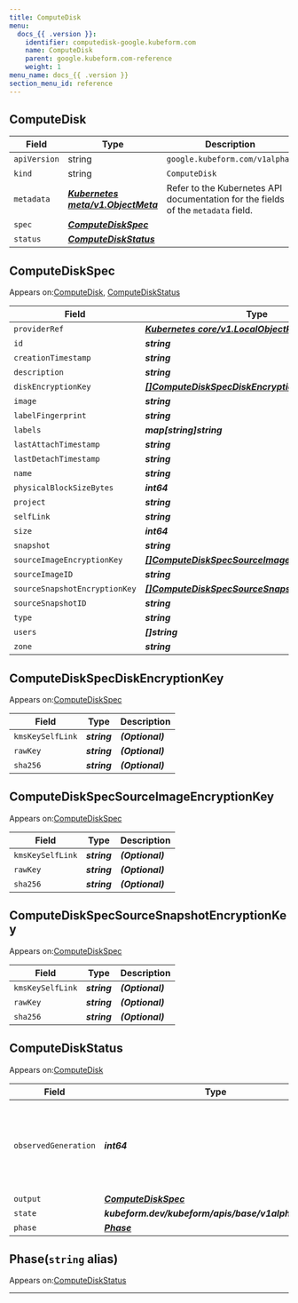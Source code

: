 ```yaml
---
title: ComputeDisk
menu:
  docs_{{ .version }}:
    identifier: computedisk-google.kubeform.com
    name: ComputeDisk
    parent: google.kubeform.com-reference
    weight: 1
menu_name: docs_{{ .version }}
section_menu_id: reference
---
```


## ComputeDisk
| Field | Type | Description |
| ------ | ----- | ----------- |
| `apiVersion` | string | `google.kubeform.com/v1alpha1` |
|    `kind` | string | `ComputeDisk` |
| `metadata` | ***[Kubernetes meta/v1.ObjectMeta](https://v1-18.docs.kubernetes.io/docs/reference/generated/kubernetes-api/v1.18/#objectmeta-v1-meta)***|Refer to the Kubernetes API documentation for the fields of the `metadata` field.|
| `spec` | ***[ComputeDiskSpec](#computediskspec)***||
| `status` | ***[ComputeDiskStatus](#computediskstatus)***||
## ComputeDiskSpec

Appears on:[ComputeDisk](#computedisk), [ComputeDiskStatus](#computediskstatus)

| Field | Type | Description |
| ------ | ----- | ----------- |
| `providerRef` | ***[Kubernetes core/v1.LocalObjectReference](https://v1-18.docs.kubernetes.io/docs/reference/generated/kubernetes-api/v1.18/#localobjectreference-v1-core)***||
| `id` | ***string***||
| `creationTimestamp` | ***string***| ***(Optional)*** |
| `description` | ***string***| ***(Optional)*** |
| `diskEncryptionKey` | ***[[]ComputeDiskSpecDiskEncryptionKey](#computediskspecdiskencryptionkey)***| ***(Optional)*** |
| `image` | ***string***| ***(Optional)*** |
| `labelFingerprint` | ***string***| ***(Optional)*** |
| `labels` | ***map[string]string***| ***(Optional)*** |
| `lastAttachTimestamp` | ***string***| ***(Optional)*** |
| `lastDetachTimestamp` | ***string***| ***(Optional)*** |
| `name` | ***string***||
| `physicalBlockSizeBytes` | ***int64***| ***(Optional)*** |
| `project` | ***string***| ***(Optional)*** |
| `selfLink` | ***string***| ***(Optional)*** |
| `size` | ***int64***| ***(Optional)*** |
| `snapshot` | ***string***| ***(Optional)*** |
| `sourceImageEncryptionKey` | ***[[]ComputeDiskSpecSourceImageEncryptionKey](#computediskspecsourceimageencryptionkey)***| ***(Optional)*** |
| `sourceImageID` | ***string***| ***(Optional)*** |
| `sourceSnapshotEncryptionKey` | ***[[]ComputeDiskSpecSourceSnapshotEncryptionKey](#computediskspecsourcesnapshotencryptionkey)***| ***(Optional)*** |
| `sourceSnapshotID` | ***string***| ***(Optional)*** |
| `type` | ***string***| ***(Optional)*** |
| `users` | ***[]string***| ***(Optional)*** |
| `zone` | ***string***| ***(Optional)*** |
## ComputeDiskSpecDiskEncryptionKey

Appears on:[ComputeDiskSpec](#computediskspec)

| Field | Type | Description |
| ------ | ----- | ----------- |
| `kmsKeySelfLink` | ***string***| ***(Optional)*** |
| `rawKey` | ***string***| ***(Optional)*** |
| `sha256` | ***string***| ***(Optional)*** |
## ComputeDiskSpecSourceImageEncryptionKey

Appears on:[ComputeDiskSpec](#computediskspec)

| Field | Type | Description |
| ------ | ----- | ----------- |
| `kmsKeySelfLink` | ***string***| ***(Optional)*** |
| `rawKey` | ***string***| ***(Optional)*** |
| `sha256` | ***string***| ***(Optional)*** |
## ComputeDiskSpecSourceSnapshotEncryptionKey

Appears on:[ComputeDiskSpec](#computediskspec)

| Field | Type | Description |
| ------ | ----- | ----------- |
| `kmsKeySelfLink` | ***string***| ***(Optional)*** |
| `rawKey` | ***string***| ***(Optional)*** |
| `sha256` | ***string***| ***(Optional)*** |
## ComputeDiskStatus

Appears on:[ComputeDisk](#computedisk)

| Field | Type | Description |
| ------ | ----- | ----------- |
| `observedGeneration` | ***int64***| ***(Optional)*** Resource generation, which is updated on mutation by the API Server.|
| `output` | ***[ComputeDiskSpec](#computediskspec)***| ***(Optional)*** |
| `state` | ***kubeform.dev/kubeform/apis/base/v1alpha1.State***| ***(Optional)*** |
| `phase` | ***[Phase](#phase)***| ***(Optional)*** |
## Phase(`string` alias)

Appears on:[ComputeDiskStatus](#computediskstatus)

---
